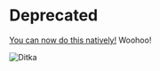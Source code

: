 # Deprecated

[You can now do this natively!](http://stackoverflow.com/a/39929398/1708492) Woohoo!

![Ditka](http://i.aaronmbushnell.com/dabears.gif)
